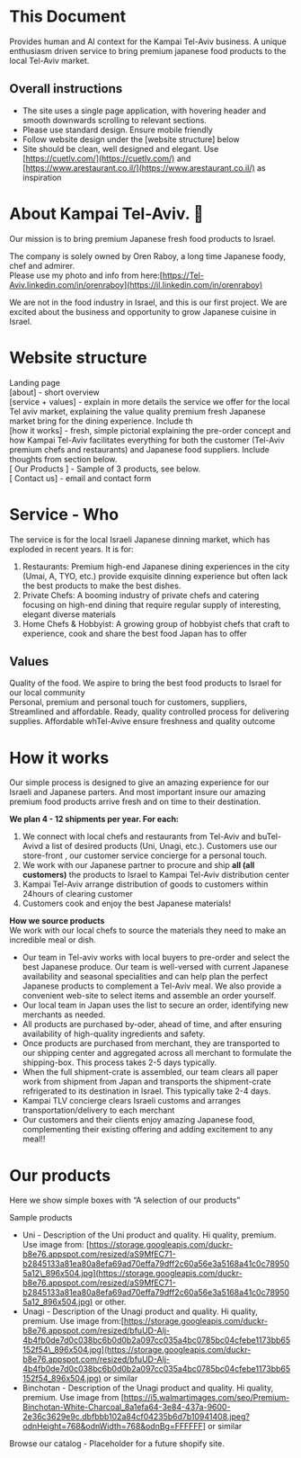 # This Document

Provides human and AI context for the Kampai Tel-Aviv business. A unique enthusiasm driven service to bring premium japanese food products to the local Tel-Aviv market. 

## Overall instructions

- The site uses a single page application, with hovering header and smooth downwards scrolling to relevant sections.   
- Please use standard design. Ensure mobile friendly  
- Follow website design under the \[website structure\] below  
- Site should be clean, well designed and elegant. Use [https://cuetlv.com/](https://cuetlv.com/) and [https://www.arestaurant.co.il/](https://www.arestaurant.co.il/) as inspiration

## 

# About Kampai Tel-Aviv. 🍶

Our mission is to bring premium Japanese fresh food products to Israel. 

The company is solely owned by Oren Raboy, a long time Japanese foody, chef and admirer.   
Please use my photo and info from here:[https://Tel-Aviv.linkedin.com/in/orenraboy](https://il.linkedin.com/in/orenraboy) 

We are not in the food industry in Israel, and this is our first project. We are excited about the business and opportunity to grow Japanese cuisine in Israel. 

# Website structure

Landing page  
  \[about\] \- short overview  
  \[service \+ values\] \- explain in more details the service we offer for the local Tel aviv market, explaining the value quality premium fresh Japanese market bring for the dining experience. Include th  
  \[how it works\] \- fresh, simple pictorial explaining the pre-order concept and how Kampai Tel-Aviv facilitates everything for both the customer (Tel-Aviv premium chefs and restaurants) and Japanese food suppliers. Include thoughts from section below.   
 \[ Our Products \] \- Sample of 3 products, see below.   
\[ Contact us\]  \- email and contact form

# Service  \- Who 

The service is for the local Israeli Japanese dinning market, which has exploded in recent years. It is for:

1. Restaurants: Premium high-end Japanese dining experiences in the city (Umai, A, TYO, etc.) provide exquisite dinning experience but often lack the best products to make the best dishes.   
2. Private Chefs: A booming industry of private chefs and catering focusing on high-end dining that require regular supply of interesting, elegant diverse materials  
3. Home Chefs & Hobbyist: A growing group of hobbyist chefs that craft to experience, cook and share the best food Japan has to offer

## Values

Quality of the  food. We aspire to bring the best food products to Israel for our local community   
Personal, premium and personal touch for customers, suppliers,   
Streamlined and affordable. Ready, quality controlled process for delivering supplies. Affordable whTel-Avive ensure freshness and quality outcome

# How it works

Our simple process is designed to give an amazing experience for our Israeli and Japanese parters. And most important insure our amazing premium food products arrive fresh and on time to their destination. 

**We plan 4 \- 12 shipments per year. For each:** 

1. We connect with local chefs and restaurants from Tel-Aviv and buTel-Avivd a list of desired products (Uni, Unagi, etc.). Customers use our store-front , our customer service concierge for a personal touch.   
2. We work with our Japanese partner to procure and ship **all (all customers)** the products to Israel to Kampai Tel-Aviv distribution center  
3. Kampai Tel-Aviv arrange distribution of goods to customers within 24hours of clearing customer  
4. Customers cook and enjoy the best Japanese materials\! 

**How we source products**  
We work with our local chefs to source the materials they need to make an incredible meal or dish. 

- Our team in Tel-aviv works with local buyers to pre-order and select the best Japanese produce. Our team is well-versed with current Japanese availability and seasonal specialities and can help plan the perfect Japanese products to complement a Tel-Aviv meal. We also provide a convenient web-site to select items and assemble an order yourself.    
- Our  local team in Japan uses the list to secure an order,  identifying new merchants as needed.   
- All products are purchased by-oder, ahead of time, and after ensuring availability of high-quality ingredients and safety.   
- Once products are purchased from merchant, they are transported to our shipping center and aggregated across all merchant to formulate the shipping-box. This process takes 2-5 days typically.   
- When the full shipment-crate is assembled, our team clears all paper work from shipment from Japan and transports the shipment-crate refrigerated to its destination in Israel. This typically take 2-4 days.  
- Kampai TLV concierge clears Israeli customs and arranges transportation/delivery to each merchant  
- Our customers and their clients enjoy amazing Japanese food, complementing their existing offering and adding excitement to any meal\!\! 

# Our products

Here we show simple boxes with “A selection of our products” 

Sample products

- Uni \- Description of the Uni product and quality. Hi quality, premium. Use image from: [https://storage.googleapis.com/duckr-b8e76.appspot.com/resized/aS9MfEC71-b2845133a81ea80a8efa69ad70effa79dff2c60a56e3a5168a41c0c789505a12\_896x504.jpg](https://storage.googleapis.com/duckr-b8e76.appspot.com/resized/aS9MfEC71-b2845133a81ea80a8efa69ad70effa79dff2c60a56e3a5168a41c0c789505a12_896x504.jpg) or other.   
- Unagi \- Description of the Unagi product and quality. Hi quality, premium. Use image from:[https://storage.googleapis.com/duckr-b8e76.appspot.com/resized/bfuUD-Alj-4b4fb0de7d0c038bc6b0d0b2a097cc035a4bc0785bc04cfebe1173bb65152f54\_896x504.jpg](https://storage.googleapis.com/duckr-b8e76.appspot.com/resized/bfuUD-Alj-4b4fb0de7d0c038bc6b0d0b2a097cc035a4bc0785bc04cfebe1173bb65152f54_896x504.jpg) or similar  
- Binchotan \- Description of the Unagi product and quality. Hi quality, premium. Use image from [https://i5.walmartimages.com/seo/Premium-Binchotan-White-Charcoal_8a1efa64-3e84-437a-9600-2e36c3629e9c.dbfbbb102a84cf04235b6d7b10941408.jpeg?odnHeight=768&odnWidth=768&odnBg=FFFFFF] or similar

Browse our catalog \- Placeholder for a future shopify site. 
